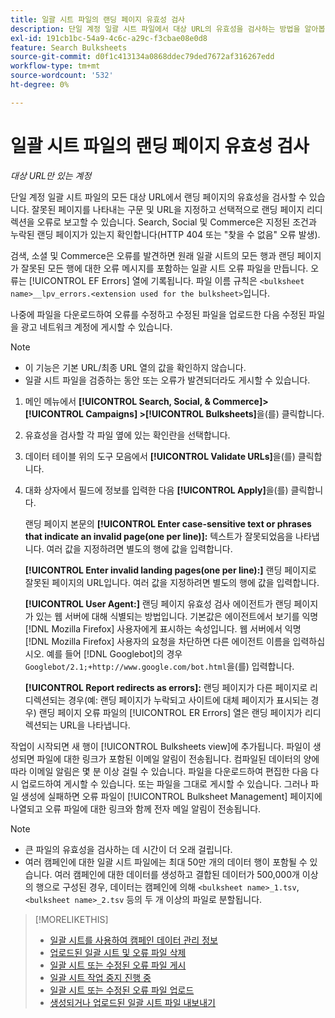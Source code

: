 ```yaml
---
title: 일괄 시트 파일의 랜딩 페이지 유효성 검사
description: 단일 계정 일괄 시트 파일에서 대상 URL의 유효성을 검사하는 방법을 알아봅니다.
exl-id: 191cb1bc-54a9-4c6c-a29c-f3cbae08e0d8
feature: Search Bulksheets
source-git-commit: d0f1c413134a0868ddec79ded7672af316267edd
workflow-type: tm+mt
source-wordcount: '532'
ht-degree: 0%

---
```


# 일괄 시트 파일의 랜딩 페이지 유효성 검사

*대상 URL만 있는 계정*

단일 계정 일괄 시트 파일의 모든 대상 URL에서 랜딩 페이지의 유효성을 검사할 수 있습니다. 잘못된 페이지를 나타내는 구문 및 URL을 지정하고 선택적으로 랜딩 페이지 리디렉션을 오류로 보고할 수 있습니다. Search, Social 및 Commerce은 지정된 조건과 누락된 랜딩 페이지가 있는지 확인합니다(HTTP 404 또는 &quot;찾을 수 없음&quot; 오류 발생).

검색, 소셜 및 Commerce은 오류를 발견하면 원래 일괄 시트의 모든 행과 랜딩 페이지가 잘못된 모든 행에 대한 오류 메시지를 포함하는 일괄 시트 오류 파일을 만듭니다. 오류는 [!UICONTROL EF Errors] 열에 기록됩니다. 파일 이름 규칙은 `<bulksheet name>__lpv_errors.<extension used for the bulksheet>`입니다.

나중에 파일을 다운로드하여 오류를 수정하고 수정된 파일을 업로드한 다음 수정된 파일을 광고 네트워크 계정에 게시할 수 있습니다.

>[!NOTE]
>
>* 이 기능은 기본 URL/최종 URL 열의 값을 확인하지 않습니다.
>* 일괄 시트 파일을 검증하는 동안 또는 오류가 발견되더라도 게시할 수 있습니다.

1. 메인 메뉴에서 **[!UICONTROL Search, Social, & Commerce]> [!UICONTROL Campaigns] >[!UICONTROL Bulksheets]**&#x200B;을(를) 클릭합니다.

1. 유효성을 검사할 각 파일 옆에 있는 확인란을 선택합니다.

1. 데이터 테이블 위의 도구 모음에서 **[!UICONTROL Validate URLs]**&#x200B;을(를) 클릭합니다.

1. 대화 상자에서 필드에 정보를 입력한 다음 **[!UICONTROL Apply]**&#x200B;을(를) 클릭합니다.

   랜딩 페이지 본문의 **[!UICONTROL Enter case-sensitive text or phrases that indicate an invalid page(one per line)]:** 텍스트가 잘못되었음을 나타냅니다. 여러 값을 지정하려면 별도의 행에 값을 입력합니다.

   **[!UICONTROL Enter invalid landing pages(one per line):]** 랜딩 페이지로 잘못된 페이지의 URL입니다. 여러 값을 지정하려면 별도의 행에 값을 입력합니다.

   **[!UICONTROL User Agent:]** 랜딩 페이지 유효성 검사 에이전트가 랜딩 페이지가 있는 웹 서버에 대해 식별되는 방법입니다. 기본값은 에이전트에서 보기를 익명 [!DNL Mozilla Firefox] 사용자에게 표시하는 속성입니다. 웹 서버에서 익명 [!DNL Mozilla Firefox] 사용자의 요청을 차단하면 다른 에이전트 이름을 입력하십시오. 예를 들어 [!DNL Googlebot]의 경우 `Googlebot/2.1;+http://www.google.com/bot.html`을(를) 입력합니다.

   **[!UICONTROL Report redirects as errors]:** 랜딩 페이지가 다른 페이지로 리디렉션되는 경우(예: 랜딩 페이지가 누락되고 사이트에 대체 페이지가 표시되는 경우) 랜딩 페이지 오류 파일의 [!UICONTROL ER Errors] 열은 랜딩 페이지가 리디렉션되는 URL을 나타냅니다.

작업이 시작되면 새 행이 [!UICONTROL Bulksheets view]에 추가됩니다. 파일이 생성되면 파일에 대한 링크가 포함된 이메일 알림이 전송됩니다. 컴파일된 데이터의 양에 따라 이메일 알림은 몇 분 이상 걸릴 수 있습니다. 파일을 다운로드하여 편집한 다음 다시 업로드하여 게시할 수 있습니다. 또는 파일을 그대로 게시할 수 있습니다. 그러나 파일 생성에 실패하면 오류 파일이 [!UICONTROL Bulksheet Management] 페이지에 나열되고 오류 파일에 대한 링크와 함께 전자 메일 알림이 전송됩니다.

>[!NOTE]
>
>* 큰 파일의 유효성을 검사하는 데 시간이 더 오래 걸립니다.
>* 여러 캠페인에 대한 일괄 시트 파일에는 최대 50만 개의 데이터 행이 포함될 수 있습니다. 여러 캠페인에 대한 데이터를 생성하고 결합된 데이터가 500,000개 이상의 행으로 구성된 경우, 데이터는 캠페인에 의해 `<bulksheet name>_1.tsv`, `<bulksheet name>_2.tsv` 등의 두 개 이상의 파일로 분할됩니다.

>[!MORELIKETHIS]
>
>* [일괄 시트를 사용하여 캠페인 데이터 관리 정보](bulksheet-about.md)
>* [업로드된 일괄 시트 및 오류 파일 삭제](bulksheet-delete.md)
>* [일괄 시트 또는 수정된 오류 파일 게시](bulksheet-post.md)
>* [일괄 시트 작업 중지 진행 중](bulksheet-stop-job.md)
>* [일괄 시트 또는 수정된 오류 파일 업로드](bulksheet-upload.md)
>* [생성되거나 업로드된 일괄 시트 파일 내보내기](bulksheet-export.md)
